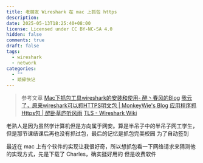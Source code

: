 ```yaml
---
title: 老朋友 Wireshark 在 mac 上抓包 https
description: 
date: 2025-05-13T18:25:40+08:00
license: Licensed under CC BY-NC-SA 4.0
hidden: false
comments: true
draft: false
tags:
  - wireshark
  - network
categories:
  - ""
  - 琐碎快记
---
```

> 参考文章
> [Mac下抓包工具wireshark的安装和使用- 醉丶春风的Blog](https://www.xstnet.com/article-155.html)
> [我云了，原来wireshark可以抓HTTPS明文包 \| MonkeyWie's Blog](https://monkeywie.cn/2020/08/07/wireshark-capture-https/)
> [应用程序抓Https包 \| 醉卧草庐听风雨](https://www.wuzk.ink/2021/04/18/2021/20210417/)
> [TLS - Wireshark Wiki](https://wiki.wireshark.org/TLS)

老熟人是因为虽然学计算机但是方向属于网安。算是半吊子中的半吊子网工学生，但是那节课结课后再也没有抓过包，最后的记忆是抓包完美校园 为了自动签到


最近在 mac 上有个软件的实现让我很好奇，所以想抓包看一下网络请求来猜测他的实现方式，先是下载了 Charles，确实挺好用的 但是收费软件



